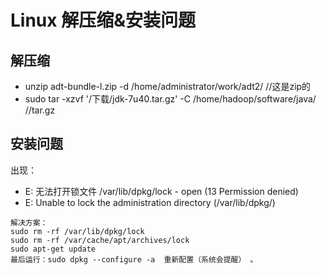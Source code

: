 Linux  解压缩&安装问题
================

解压缩
------
*    unzip adt-bundle-l.zip -d /home/administrator/work/adt2/
//这是zip的
*    sudo tar -xzvf '/下载/jdk-7u40.tar.gz' -C /home/hadoop/software/java/ 
//tar.gz

安装问题
------
出现：
*    E: 无法打开锁文件 /var/lib/dpkg/lock - open (13 Permission denied)
*    E: Unable to lock the administration directory (/var/lib/dpkg/)

    解决方案：
    sudo rm -rf /var/lib/dpkg/lock
    sudo rm -rf /var/cache/apt/archives/lock
    sudo apt-get update 
    最后运行：sudo dpkg --configure -a  重新配置（系统会提醒） 。
